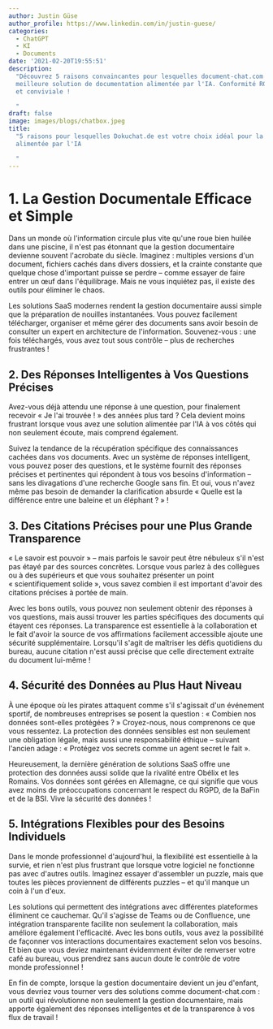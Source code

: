 ```yaml
---
author: Justin Güse
author_profile: https://www.linkedin.com/in/justin-guese/
categories:
  - ChatGPT
  - KI
  - Documents
date: '2021-02-20T19:55:51'
description:
  "Découvrez 5 raisons convaincantes pour lesquelles document-chat.com est la
  meilleure solution de documentation alimentée par l'IA. Conformité RGPD, personnalisable
  et conviviale !

  "
draft: false
image: images/blogs/chatbox.jpeg
title:
  "5 raisons pour lesquelles Dokuchat.de est votre choix idéal pour la documentation
  alimentée par l'IA

  "
---
```


# 1. La Gestion Documentale Efficace et Simple

Dans un monde où l'information circule plus vite qu'une roue bien huilée dans une piscine, il n'est pas étonnant que la gestion documentaire devienne souvent l'acrobate du siècle. Imaginez : multiples versions d'un document, fichiers cachés dans divers dossiers, et la crainte constante que quelque chose d'important puisse se perdre – comme essayer de faire entrer un œuf dans l'équilibrage. Mais ne vous inquiétez pas, il existe des outils pour éliminer le chaos.

Les solutions SaaS modernes rendent la gestion documentaire aussi simple que la préparation de nouilles instantanées. Vous pouvez facilement télécharger, organiser et même gérer des documents sans avoir besoin de consulter un expert en architecture de l'information. Souvenez-vous : une fois téléchargés, vous avez tout sous contrôle – plus de recherches frustrantes !

## 2. Des Réponses Intelligentes à Vos Questions Précises

Avez-vous déjà attendu une réponse à une question, pour finalement recevoir « Je l'ai trouvée ! » des années plus tard ? Cela devient moins frustrant lorsque vous avez une solution alimentée par l'IA à vos côtés qui non seulement écoute, mais comprend également.

Suivez la tendance de la récupération spécifique des connaissances cachées dans vos documents. Avec un système de réponses intelligent, vous pouvez poser des questions, et le système fournit des réponses précises et pertinentes qui répondent à tous vos besoins d'information – sans les divagations d'une recherche Google sans fin. Et oui, vous n'avez même pas besoin de demander la clarification absurde « Quelle est la différence entre une baleine et un éléphant ? » !

## 3. Des Citations Précises pour une Plus Grande Transparence

« Le savoir est pouvoir » – mais parfois le savoir peut être nébuleux s'il n'est pas étayé par des sources concrètes. Lorsque vous parlez à des collègues ou à des supérieurs et que vous souhaitez présenter un point « scientifiquement solide », vous savez combien il est important d'avoir des citations précises à portée de main.

Avec les bons outils, vous pouvez non seulement obtenir des réponses à vos questions, mais aussi trouver les parties spécifiques des documents qui étayent ces réponses. La transparence est essentielle à la collaboration et le fait d'avoir la source de vos affirmations facilement accessible ajoute une sécurité supplémentaire. Lorsqu'il s'agit de maîtriser les défis quotidiens du bureau, aucune citation n'est aussi précise que celle directement extraite du document lui-même !

## 4. Sécurité des Données au Plus Haut Niveau

À une époque où les pirates attaquent comme s'il s'agissait d'un événement sportif, de nombreuses entreprises se posent la question : « Combien nos données sont-elles protégées ? » Croyez-nous, nous comprenons ce que vous ressentez. La protection des données sensibles est non seulement une obligation légale, mais aussi une responsabilité éthique – suivant l'ancien adage : « Protégez vos secrets comme un agent secret le fait ».

Heureusement, la dernière génération de solutions SaaS offre une protection des données aussi solide que la rivalité entre Obélix et les Romains. Vos données sont gérées en Allemagne, ce qui signifie que vous avez moins de préoccupations concernant le respect du RGPD, de la BaFin et de la BSI. Vive la sécurité des données !

## 5. Intégrations Flexibles pour des Besoins Individuels

Dans le monde professionnel d'aujourd'hui, la flexibilité est essentielle à la survie, et rien n'est plus frustrant que lorsque votre logiciel ne fonctionne pas avec d'autres outils. Imaginez essayer d'assembler un puzzle, mais que toutes les pièces proviennent de différents puzzles – et qu'il manque un coin à l'un d'eux.

Les solutions qui permettent des intégrations avec différentes plateformes éliminent ce cauchemar. Qu'il s'agisse de Teams ou de Confluence, une intégration transparente facilite non seulement la collaboration, mais améliore également l'efficacité. Avec les bons outils, vous avez la possibilité de façonner vos interactions documentaires exactement selon vos besoins. Et bien que vous deviez maintenant évidemment éviter de renverser votre café au bureau, vous prendrez sans aucun doute le contrôle de votre monde professionnel !

En fin de compte, lorsque la gestion documentaire devient un jeu d'enfant, vous devriez vous tourner vers des solutions comme document-chat.com : un outil qui révolutionne non seulement la gestion documentaire, mais apporte également des réponses intelligentes et de la transparence à vos flux de travail !
